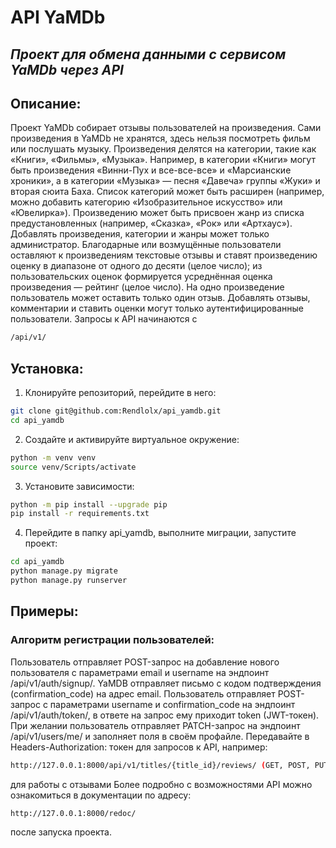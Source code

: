 # API YaMDb
## _Проект для обмена данными с сервисом YaMDb через API_
## Описание:
Проект YaMDb собирает отзывы пользователей на произведения. Сами произведения в YaMDb не хранятся, здесь нельзя посмотреть фильм или послушать музыку.
Произведения делятся на категории, такие как «Книги», «Фильмы», «Музыка». Например, в категории «Книги» могут быть произведения «Винни-Пух и все-все-все» и «Марсианские хроники», а в категории «Музыка» — песня «Давеча» группы «Жуки» и вторая сюита Баха. Список категорий может быть расширен (например, можно добавить категорию «Изобразительное искусство» или «Ювелирка»).
Произведению может быть присвоен жанр из списка предустановленных (например, «Сказка», «Рок» или «Артхаус»).
Добавлять произведения, категории и жанры может только администратор.
Благодарные или возмущённые пользователи оставляют к произведениям текстовые отзывы и ставят произведению оценку в диапазоне от одного до десяти (целое число); из пользовательских оценок формируется усреднённая оценка произведения — рейтинг (целое число). На одно произведение пользователь может оставить только один отзыв.
Добавлять отзывы, комментарии и ставить оценки могут только аутентифицированные пользователи.
Запросы к API начинаются с
```sh
/api/v1/
```
## Установка:
1. Клонируйте репозиторий, перейдите в него:
```sh
git clone git@github.com:Rendlolx/api_yamdb.git
cd api_yamdb
```
2. Создайте и активируйте виртуальное окружение:
```sh
python -m venv venv
source venv/Scripts/activate
```
3. Установите зависимости:
```sh
python -m pip install --upgrade pip
pip install -r requirements.txt
```
4. Перейдите в папку api_yamdb, выполните миграции, запустите проект:
```sh
cd api_yamdb
python manage.py migrate
python manage.py runserver
```
## Примеры:
### Алгоритм регистрации пользователей:
Пользователь отправляет POST-запрос на добавление нового пользователя с параметрами email и username на эндпоинт /api/v1/auth/signup/.
YaMDB отправляет письмо с кодом подтверждения (confirmation_code) на адрес email.
Пользователь отправляет POST-запрос с параметрами username и confirmation_code на эндпоинт /api/v1/auth/token/, в ответе на запрос ему приходит token (JWT-токен).
При желании пользователь отправляет PATCH-запрос на эндпоинт /api/v1/users/me/ и заполняет поля в своём профайле.
Передавайте в Headers-Authorization: токен для запросов к API, например:
```sh
http://127.0.0.1:8000/api/v1/titles/{title_id}/reviews/ (GET, POST, PUT, PATCH, DELETE)
```
для работы с отзывами
Более подробно с возможностями API можно ознакомиться в документации по адресу: 
```sh
http://127.0.0.1:8000/redoc/
```
после запуска проекта.
